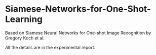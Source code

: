 # Siamese-Networks-for-One-Shot-Learning


Based on Siamese Neural Networks for One-shot Image Recognition by Gregory Koch et al.

All the details are in the experimental report.
